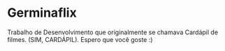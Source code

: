 # Germinaflix
Trabalho de Desenvolvimento que originalmente se chamava Cardápil de filmes. (SIM, CARDÁPIL). Espero que você goste :)

